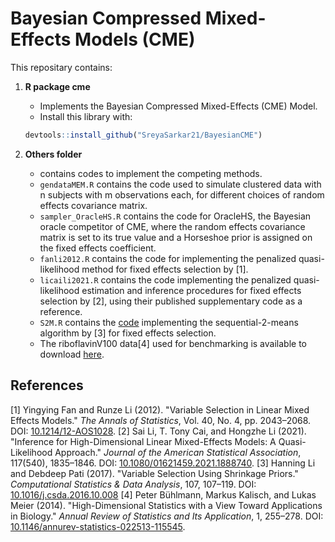# Bayesian Compressed Mixed-Effects Models (CME)

This repositary contains:

1. **R package cme**
    - Implements the Bayesian Compressed Mixed-Effects (CME) Model.
    - Install this library with:
    ```r
    devtools::install_github("SreyaSarkar21/BayesianCME")
    ```


2. **Others folder**
    * contains codes to implement the competing methods.
    * `gendataMEM.R` contains the code used to simulate clustered data with n subjects with m observations each, for different choices of random effects covariance matrix.
    * `sampler_OracleHS.R` contains the code for OracleHS, the Bayesian oracle competitor of CME, where the random effects covariance matrix is set to its true value and a Horseshoe prior is assigned on the fixed effects coefficient.
    * `fanli2012.R` contains the code for implementing the penalized quasi-likelihood method for fixed effects selection by [1].
    * `licaili2021.R` contains the code implementing the penalized quasi-likelihood estimation and inference procedures for fixed effects selection by [2], using their published supplementary code as a reference.
    * `S2M.R` contains the [code](https://github.com/hlstat/Sequential-2-Means/blob/master/S2M.R) implementing the sequential-2-means algorithm by [3] for fixed effects selection.
    * The riboflavinV100 data[4] used for benchmarking is available to download [here](https://www.annualreviews.org/content/journals/10.1146/annurev-statistics-022513-115545#supplementary_data).

## References

[1] Yingying Fan and Runze Li (2012). "Variable Selection in Linear Mixed Effects Models." *The Annals of Statistics*, Vol. 40, No. 4, pp. 2043–2068. DOI: [10.1214/12-AOS1028](https://doi.org/10.1214/12-AOS1028).
[2] Sai Li, T. Tony Cai, and Hongzhe Li (2021). "Inference for High-Dimensional Linear Mixed-Effects Models: A Quasi-Likelihood Approach." *Journal of the American Statistical Association*, 117(540), 1835–1846. DOI: [10.1080/01621459.2021.1888740](https://doi.org/10.1080/01621459.2021.1888740).
[3] Hanning Li and Debdeep Pati (2017). "Variable Selection Using Shrinkage Priors." *Computational Statistics & Data Analysis*, 107, 107–119. DOI: [10.1016/j.csda.2016.10.008](https://www.sciencedirect.com/science/article/abs/pii/S0167947316302353?via%3Dihub)
[4] Peter Bühlmann, Markus Kalisch, and Lukas Meier (2014). "High-Dimensional Statistics with a View Toward Applications in Biology." *Annual Review of Statistics and Its Application*, 1, 255–278. DOI: [10.1146/annurev-statistics-022513-115545](https://www.annualreviews.org/content/journals/10.1146/annurev-statistics-022513-115545).
